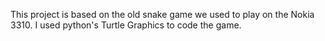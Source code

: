 This project is based on the old snake game we used to
play on the Nokia 3310. I used python's Turtle Graphics 
to code the game.